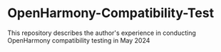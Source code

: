 # OpenHarmony-Compatibility-Test
This repository describes the author's experience in conducting OpenHarmony compatibility testing in May 2024
